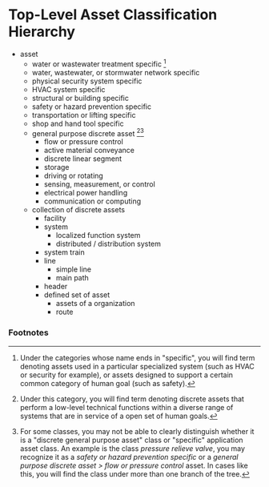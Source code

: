 # Top-Level Asset Classification Hierarchy
* asset
    * water or wastewater treatment specific [^1] 
    * water, wastewater, or stormwater network specific
    * physical security system specific
    * HVAC system specific
    * structural or building specific
    * safety or hazard prevention specific
    * transportation or lifting specific
    * shop and hand tool specific
    * general purpose discrete asset [^2][^3]
        * flow or pressure control
        * active material conveyance
        * discrete linear segment
        * storage
        * driving or rotating
        * sensing, measurement, or control
        * electrical power handling
        * communication or computing
    * collection of discrete assets
        * facility
        * system
            * localized function system
            * distributed / distribution system
        * system train
        * line
            * simple line
            * main path
        * header
        * defined set of asset
            * assets of a organization
            * route


### Footnotes
[^1]: Under the categories whose name ends in "specific", you will find term denoting assets used in a particular specialized system (such as HVAC or security for example), or assets designed to support a certain common category of human goal (such as safety).
[^2]: Under this category, you will find term denoting discrete assets that perform a low-level technical functions within a diverse range of systems that are in service of a open set of human goals.
[^3]: For some classes, you may not be able to clearly distinguish whether it is a "discrete general purpose asset" class or "specific" application asset class. An example is the class *pressure relieve valve*, you may recognize it as a *safety or hazard prevention specific* or a *general purpose discrete asset > flow or pressure control* asset. In cases like this, you will find the class under more than one branch of the tree.